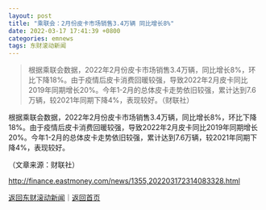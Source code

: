 ```yaml
---
layout: post
title: "乘联会：2月份皮卡市场销售3.4万辆 同比增长8%"
date: 2022-03-17 17:41:39 +0800
categories: emnews
tags: 东财滚动新闻
---
```

> 根据乘联会数据，2022年2月份皮卡市场销售3.4万辆，同比增长8%，环比下降18%。由于疫情后皮卡消费回暖较强，导致2022年2月皮卡同比2019年同期增长20%。今年1-2月的总体皮卡走势依旧较强，累计达到7.6万辆，较2021年同期下降4%，表现较好。（财联社）

<p>根据乘联会数据，2022年2月份皮卡市场销售3.4万辆，同比增长8%，环比下降18%。由于疫情后皮卡消费回暖较强，导致2022年2月皮卡同比2019年同期增长20%。今年1-2月的总体皮卡走势依旧较强，累计达到7.6万辆，较2021年同期下降4%，表现较好。</p><p class="em_media">（文章来源：财联社）</p>

<http://finance.eastmoney.com/news/1355,202203172314083328.html>

[返回东财滚动新闻](//finews.withounder.com/emnews/)｜[返回首页](//finews.withounder.com/)